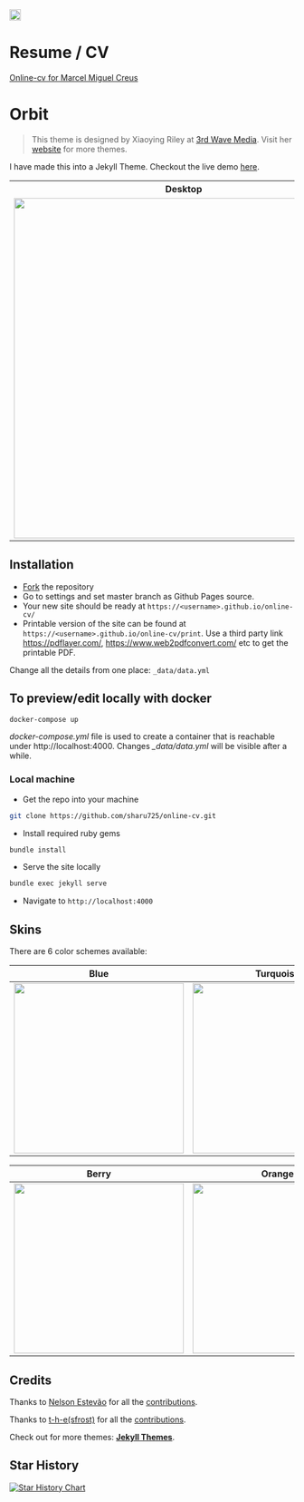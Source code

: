 <a href="https://jekyll-themes.com">
<img src="https://img.shields.io/badge/featured%20on-JT-red.svg" height="20" alt="Jekyll Themes Shield" >
</a>

# Resume / CV

[Online-cv for Marcel Miguel Creus](https://marcelmiguel.github.io/online-cv/)

# Orbit
> This theme is designed by Xiaoying Riley at [3rd Wave Media](http://themes.3rdwavemedia.com/).
> Visit her [website](http://themes.3rdwavemedia.com/) for more themes.

I have made this into a Jekyll Theme. Checkout the live demo [here](https://online-cv.webjeda.com).

<table>
  <tr>
    <th>Desktop</th>
    <th>Mobile</th>
  </tr>
  <tr>
    <td>
        <img src="https://online-cv.webjeda.com/assets/images/desktop.png?raw=true" width="600"/>
    </td>
    <td>
        <img src="https://online-cv.webjeda.com/assets/images/mobile.png?raw=true" width="250"/>
    </td>
  </tr>
</table>

## Installation

* [Fork](https://github.com/sharu725/online-cv/fork) the repository
* Go to settings and set master branch as Github Pages source.
* Your new site should be ready at `https://<username>.github.io/online-cv/`
* Printable version of the site can be found at `https://<username>.github.io/online-cv/print`. Use a third party link https://pdflayer.com/, https://www.web2pdfconvert.com/ etc to get the printable PDF.

Change all the details from one place: ``_data/data.yml``

## To preview/edit locally with docker

```sh
docker-compose up
```

*docker-compose.yml* file is used to create a container that is reachable under http://localhost:4000.
Changes *_data/data.yml* will be visible after a while.

### Local machine

* Get the repo into your machine 
```bash
git clone https://github.com/sharu725/online-cv.git
```
* Install required ruby gems
```bash
bundle install
```
* Serve the site locally
```bash
bundle exec jekyll serve
```
* Navigate to `http://localhost:4000`


## Skins

There are 6 color schemes available:

| Blue | Turquoise | Green |
|---------|---------|---------|
| <img src="https://online-cv.webjeda.com/assets/images/blue.jpg" width="300"/> | <img src="https://online-cv.webjeda.com/assets/images/turquoise.jpg" width="300"/> | <img src="https://online-cv.webjeda.com/assets/images/green.jpg" width="300"/> |

| Berry | Orange | Ceramic |
|---------|---------|---------|
| <img src="https://online-cv.webjeda.com/assets/images/berry.jpg" width="300"/> | <img src="https://online-cv.webjeda.com/assets/images/orange.jpg" width="300"/> | <img src="https://online-cv.webjeda.com/assets/images/ceramic.jpg" width="300"/> |

## Credits

Thanks to [Nelson Estevão](https://github.com/nelsonmestevao) for all the [contributions](https://github.com/sharu725/online-cv/commits?author=nelsonmestevao).

Thanks to [t-h-e(sfrost)](https://github.com/t-h-e) for all the [contributions](https://github.com/sharu725/online-cv/commits?author=t-h-e).

Check out for more themes: [**Jekyll Themes**](http://jekyll-themes.com).

## Star History

[![Star History Chart](https://api.star-history.com/svg?repos=sharu725/online-cv&type=Date)](https://star-history.com/#sharu725/online-cv&Date)

